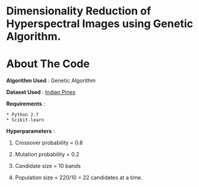 # Dimensionality Reduction of Hyperspectral Images using Genetic Algorithm.

# About The Code

**Algorithm Used** : Genetic Algorithm

**Dataset Used** : [Indian Pines](http://www.ehu.eus/ccwintco/index.php?title=Hyperspectral_Remote_Sensing_Scenes)

**Requirements** :

	* Python 2.7
	* Scikit-learn

**Hyperparameters** :

1. Crossover probability = 0.8

2. Mutation probability = 0.2

3. Candidate size = 10 bands

4. Population size = 220/10 = 22 candidates at a time.
